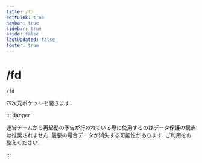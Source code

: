```yaml
---
title: /fd
editLink: true
navbar: true
sidebar: true
aside: false
lastUpdated: false
footer: true
---
```


# /fd  <Badge type="info" text="SeichiAssist" />

`/fd`

四次元ポケットを開きます．

::: danger

運営チームから再起動の予告が行われている際に使用するのはデータ保護の観点は推奨されません. 最悪の場合データが消失する可能性があります. ご利用をお控えください.

:::
